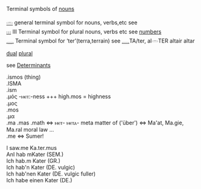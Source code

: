 Terminal symbols of [nouns](Nouns)  

[𓏛](𓏛) general terminal symbol for nouns, verbs,etc see  
[𓏥](𓏥) III Terminal symbol for plural nouns, verbs etc see [numbers](Numbers)  
[𓇾](𓇾) Terminal symbol for ‘ter’(terra,terrain) see [𓇿](𓇿)TA/ter, al𓏛TER altair altar  

[dual](Dual) [plural](Plural)  

see [Determinants](Determinants)  

.ismos (thing)  
.ISMA  
.ism  
.μός -ⲙⲉⲧ:-ness +++  high.mos = highness  
.μος  
.mos  
.μα  
.ma .mas .math	⇔ ⲙⲉⲧ- ⲙⲉⲧⲁ- meta matter of ('über') ⇔ Ma'at, Ma.gie, Ma.ral moral law ...  
.me ⇔ Sumer!  


I saw.me Ka.ter.mus  
AnI hab mKater (SEM.)  
Ich hab.m Kater (GR.)  
Ich hab'n Kater (DE. vulgic)  
Ich hab'nen Kater (DE. vulgic fuller)  
Ich habe einen Kater (DE.)  


